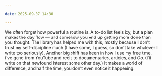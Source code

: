 ```yaml
---

date: 2025-09-07 14:30

---
```


We often forget how powerful a routine is. A to-do list feels icy, but a plan makes the day flow — and somehow you end up getting more done than you thought. The library has helped me with this, mostly because I don’t trust my self-discipline much (I have some, I guess, so don’t take whatever I write too seriously).
Another big shift has been in how I use my free time. I’ve gone from YouTube and reels to documentaries, articles, and _Go_. (I’ll write on that newfound interest some other day.) It makes a world of difference, and half the time, you don’t even notice it happening.
